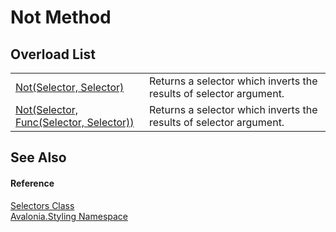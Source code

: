 # Not Method


## Overload List
<table>
<tr>
<td><a href="M_Avalonia_Styling_Selectors_Not">Not(Selector, Selector)</a></td>
<td>Returns a selector which inverts the results of selector argument.</td>
</tr>
<tr>
<td><a href="M_Avalonia_Styling_Selectors_Not_1">Not(Selector, Func(Selector, Selector))</a></td>
<td>Returns a selector which inverts the results of selector argument.</td>
</tr>
</table>

## See Also


#### Reference
<a href="T_Avalonia_Styling_Selectors">Selectors Class</a>  
<a href="N_Avalonia_Styling">Avalonia.Styling Namespace</a>  
